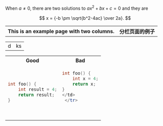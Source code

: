 


When $a \ne 0$, there are two solutions to  $ax^2 + bx + c = 0$ and they are 

$$ x = {-b \pm \sqrt{b^2-4ac} \over 2a}. $$

<table>
<tr>
<th> This is an example page with two columns. </th>
<th> 分栏页面的例子 </th>
</tr>


 
    
 <table>
 <tr>
        <td> d </td>
        <td> ks </td>
 </tr>


<table>
<tr>
<th> Good </th>
<th> Bad </th>
</tr>
<tr>
<td>
    
```c++
int foo() {
    int result = 4;
    return result;
}
```
</td>
<td>  
    
```c++
int foo() { 
    int x = 4;
    return x;
}
</td>
 </tr>
    
   
